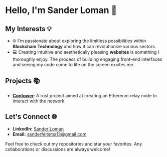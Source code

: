 # Hello, I'm Sander Loman 👋

## My Interests 💡

- 🌐 I'm passionate about exploring the limitless possibilities within **Blockchain Technology** and how it can revolutionize various sectors.
- 💻 Creating intuitive and aesthetically pleasing **websites** is something I thoroughly enjoy. The process of building engaging front-end interfaces and seeing my code come to life on the screen excites me.

## Projects 📚

- **[Contower](https://github.com/SanderLoman/rust-p2p)**: A rust project aimed at creating an Ethereum relay node to interact with the network.

## Let's Connect 🌐

- **LinkedIn:** [Sander Loman](https://www.linkedin.com/in/sanderloman/)
- **Email:** sanderfeitsma13@gmail.com

Feel free to check out my repositories and star your favorites. Any collaborations or discussions are always welcome!
